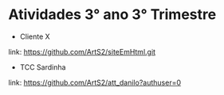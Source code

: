 # Atividades 3° ano 3° Trimestre

* Cliente X

link: https://github.com/ArtS2/siteEmHtml.git

* TCC Sardinha

link: https://github.com/ArtS2/att_danilo?authuser=0

